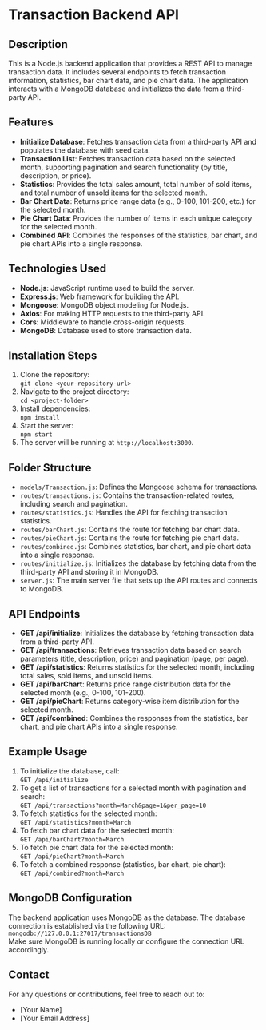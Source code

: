 # Transaction Backend API

## Description
This is a Node.js backend application that provides a REST API to manage transaction data. It includes several endpoints to fetch transaction information, statistics, bar chart data, and pie chart data. The application interacts with a MongoDB database and initializes the data from a third-party API.

## Features
- **Initialize Database**: Fetches transaction data from a third-party API and populates the database with seed data.
- **Transaction List**: Fetches transaction data based on the selected month, supporting pagination and search functionality (by title, description, or price).
- **Statistics**: Provides the total sales amount, total number of sold items, and total number of unsold items for the selected month.
- **Bar Chart Data**: Returns price range data (e.g., 0-100, 101-200, etc.) for the selected month.
- **Pie Chart Data**: Provides the number of items in each unique category for the selected month.
- **Combined API**: Combines the responses of the statistics, bar chart, and pie chart APIs into a single response.

## Technologies Used
- **Node.js**: JavaScript runtime used to build the server.
- **Express.js**: Web framework for building the API.
- **Mongoose**: MongoDB object modeling for Node.js.
- **Axios**: For making HTTP requests to the third-party API.
- **Cors**: Middleware to handle cross-origin requests.
- **MongoDB**: Database used to store transaction data.

## Installation Steps
1. Clone the repository:  
   `git clone <your-repository-url>`
2. Navigate to the project directory:  
   `cd <project-folder>`
3. Install dependencies:  
   `npm install`
4. Start the server:  
   `npm start`
5. The server will be running at `http://localhost:3000`.

## Folder Structure
- `models/Transaction.js`: Defines the Mongoose schema for transactions.
- `routes/transactions.js`: Contains the transaction-related routes, including search and pagination.
- `routes/statistics.js`: Handles the API for fetching transaction statistics.
- `routes/barChart.js`: Contains the route for fetching bar chart data.
- `routes/pieChart.js`: Contains the route for fetching pie chart data.
- `routes/combined.js`: Combines statistics, bar chart, and pie chart data into a single response.
- `routes/initialize.js`: Initializes the database by fetching data from the third-party API and storing it in MongoDB.
- `server.js`: The main server file that sets up the API routes and connects to MongoDB.

## API Endpoints
- **GET /api/initialize**: Initializes the database by fetching transaction data from a third-party API.
- **GET /api/transactions**: Retrieves transaction data based on search parameters (title, description, price) and pagination (page, per page).
- **GET /api/statistics**: Returns statistics for the selected month, including total sales, sold items, and unsold items.
- **GET /api/barChart**: Returns price range distribution data for the selected month (e.g., 0-100, 101-200).
- **GET /api/pieChart**: Returns category-wise item distribution for the selected month.
- **GET /api/combined**: Combines the responses from the statistics, bar chart, and pie chart APIs into a single response.

## Example Usage
1. To initialize the database, call:  
   `GET /api/initialize`
2. To get a list of transactions for a selected month with pagination and search:  
   `GET /api/transactions?month=March&page=1&per_page=10`
3. To fetch statistics for the selected month:  
   `GET /api/statistics?month=March`
4. To fetch bar chart data for the selected month:  
   `GET /api/barChart?month=March`
5. To fetch pie chart data for the selected month:  
   `GET /api/pieChart?month=March`
6. To fetch a combined response (statistics, bar chart, pie chart):  
   `GET /api/combined?month=March`

## MongoDB Configuration
The backend application uses MongoDB as the database. The database connection is established via the following URL:  
`mongodb://127.0.0.1:27017/transactionsDB`  
Make sure MongoDB is running locally or configure the connection URL accordingly.

## Contact
For any questions or contributions, feel free to reach out to:
- [Your Name]  
- [Your Email Address]
